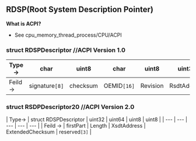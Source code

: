 ## RDSP(Root System Description Pointer)

**What is ACPI?**
- See cpu_memory_thread_process/CPU/ACPI

### struct RDSPDescriptor          //ACPI Version 1.0

| Type-> | char | uint8 | char | uint8 | uint32 |
| --- | --- | --- | --- | --- | --- |
| Feild -> | signature`[8]` | checksum | OEMID`[16]` | Revision | RsdtAddress |

### struct RSDPDescriptor20       //ACPI Version 2.0

| Type-> | struct RDSPDescriptor | uint32 | uint64 | uint8 | uint8 |
| --- | --- | --- | --- | --- |
| Feild -> | firstPart | Length | XsdtAddress | ExtendedChecksum | reserved`[3]` |
